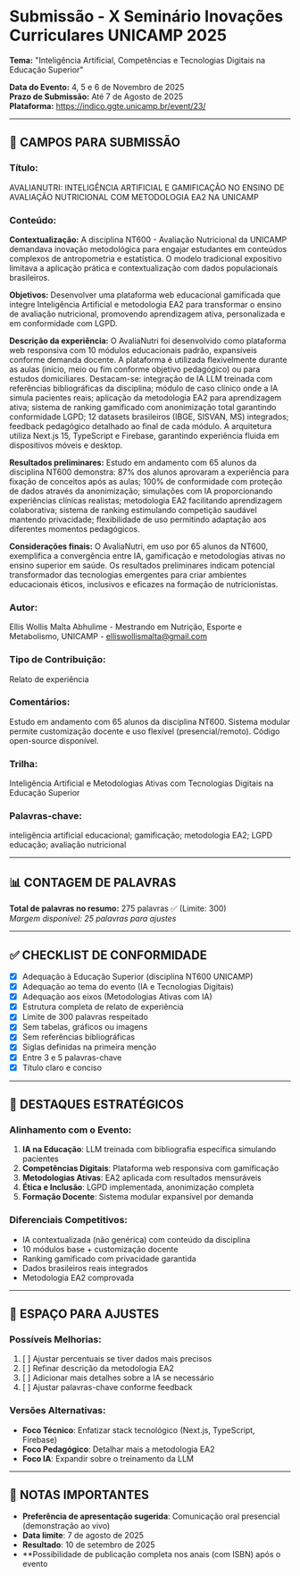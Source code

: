 # Submissão - X Seminário Inovações Curriculares UNICAMP 2025

**Tema:** "Inteligência Artificial, Competências e Tecnologias Digitais na Educação Superior"

**Data do Evento:** 4, 5 e 6 de Novembro de 2025  
**Prazo de Submissão:** Até 7 de Agosto de 2025  
**Plataforma:** https://indico.ggte.unicamp.br/event/23/

---

## 📝 CAMPOS PARA SUBMISSÃO

### **Título:**
AVALIANUTRI: INTELIGÊNCIA ARTIFICIAL E GAMIFICAÇÃO NO ENSINO DE AVALIAÇÃO NUTRICIONAL COM METODOLOGIA EA2 NA UNICAMP

### **Conteúdo:**
**Contextualização:** A disciplina NT600 - Avaliação Nutricional da UNICAMP demandava inovação metodológica para engajar estudantes em conteúdos complexos de antropometria e estatística. O modelo tradicional expositivo limitava a aplicação prática e contextualização com dados populacionais brasileiros.

**Objetivos:** Desenvolver uma plataforma web educacional gamificada que integre Inteligência Artificial e metodologia EA2 para transformar o ensino de avaliação nutricional, promovendo aprendizagem ativa, personalizada e em conformidade com LGPD.

**Descrição da experiência:** O AvaliaNutri foi desenvolvido como plataforma web responsiva com 10 módulos educacionais padrão, expansíveis conforme demanda docente. A plataforma é utilizada flexivelmente durante as aulas (início, meio ou fim conforme objetivo pedagógico) ou para estudos domiciliares. Destacam-se: integração de IA LLM treinada com referências bibliográficas da disciplina; módulo de caso clínico onde a IA simula pacientes reais; aplicação da metodologia EA2 para aprendizagem ativa; sistema de ranking gamificado com anonimização total garantindo conformidade LGPD; 12 datasets brasileiros (IBGE, SISVAN, MS) integrados; feedback pedagógico detalhado ao final de cada módulo. A arquitetura utiliza Next.js 15, TypeScript e Firebase, garantindo experiência fluida em dispositivos móveis e desktop.

**Resultados preliminares:** Estudo em andamento com 65 alunos da disciplina NT600 demonstra: 87% dos alunos aprovaram a experiência para fixação de conceitos após as aulas; 100% de conformidade com proteção de dados através da anonimização; simulações com IA proporcionando experiências clínicas realistas; metodologia EA2 facilitando aprendizagem colaborativa; sistema de ranking estimulando competição saudável mantendo privacidade; flexibilidade de uso permitindo adaptação aos diferentes momentos pedagógicos.

**Considerações finais:** O AvaliaNutri, em uso por 65 alunos da NT600, exemplifica a convergência entre IA, gamificação e metodologias ativas no ensino superior em saúde. Os resultados preliminares indicam potencial transformador das tecnologias emergentes para criar ambientes educacionais éticos, inclusivos e eficazes na formação de nutricionistas.

### **Autor:**
Ellis Wollis Malta Abhulime - Mestrando em Nutrição, Esporte e Metabolismo, UNICAMP - elliswollismalta@gmail.com

### **Tipo de Contribuição:**
Relato de experiência

### **Comentários:**
Estudo em andamento com 65 alunos da disciplina NT600. Sistema modular permite customização docente e uso flexível (presencial/remoto). Código open-source disponível.

### **Trilha:**
Inteligência Artificial e Metodologias Ativas com Tecnologias Digitais na Educação Superior

### **Palavras-chave:**
inteligência artificial educacional; gamificação; metodologia EA2; LGPD educação; avaliação nutricional

---

## 📊 CONTAGEM DE PALAVRAS

**Total de palavras no resumo:** 275 palavras ✅ (Limite: 300)  
*Margem disponível: 25 palavras para ajustes*

---

## ✅ CHECKLIST DE CONFORMIDADE

- [x] Adequação à Educação Superior (disciplina NT600 UNICAMP)
- [x] Adequação ao tema do evento (IA e Tecnologias Digitais)
- [x] Adequação aos eixos (Metodologias Ativas com IA)
- [x] Estrutura completa de relato de experiência
- [x] Limite de 300 palavras respeitado
- [x] Sem tabelas, gráficos ou imagens
- [x] Sem referências bibliográficas
- [x] Siglas definidas na primeira menção
- [x] Entre 3 e 5 palavras-chave
- [x] Título claro e conciso

---

## 🎯 DESTAQUES ESTRATÉGICOS

### **Alinhamento com o Evento:**
1. **IA na Educação**: LLM treinada com bibliografia específica simulando pacientes
2. **Competências Digitais**: Plataforma web responsiva com gamificação
3. **Metodologias Ativas**: EA2 aplicada com resultados mensuráveis
4. **Ética e Inclusão**: LGPD implementada, anonimização completa
5. **Formação Docente**: Sistema modular expansível por demanda

### **Diferenciais Competitivos:**
- IA contextualizada (não genérica) com conteúdo da disciplina
- 10 módulos base + customização docente
- Ranking gamificado com privacidade garantida
- Dados brasileiros reais integrados
- Metodologia EA2 comprovada

---

## 📝 ESPAÇO PARA AJUSTES

### **Possíveis Melhorias:**
1. [ ] Ajustar percentuais se tiver dados mais precisos
2. [ ] Refinar descrição da metodologia EA2
3. [ ] Adicionar mais detalhes sobre a IA se necessário
4. [ ] Ajustar palavras-chave conforme feedback

### **Versões Alternativas:**
- **Foco Técnico**: Enfatizar stack tecnológico (Next.js, TypeScript, Firebase)
- **Foco Pedagógico**: Detalhar mais a metodologia EA2
- **Foco IA**: Expandir sobre o treinamento da LLM

---

## 📌 NOTAS IMPORTANTES

- **Preferência de apresentação sugerida**: Comunicação oral presencial (demonstração ao vivo)
- **Data limite**: 7 de agosto de 2025
- **Resultado**: 10 de setembro de 2025
- **Possibilidade de publicação completa nos anais (com ISBN) após o evento
